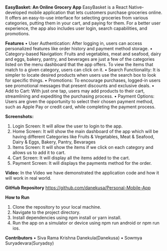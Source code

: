 **EasyBasket: An Online Grocery App**
EasyBasket is a React Native-developed mobile application that lets customers purchase groceries online. It offers an easy-to-use interface for selecting groceries from various categories, putting them in your cart, and paying for them. For a better user experience, the app also includes user login, search capabilities, and promotions.

**Features**
•	User Authentication: After logging in, users can access personalized features like order history and payment method storage. 
•	Category-based Navigation: Fruits and vegetables, meat and seafood, dairy and eggs, bakery, pantry, and beverages are just a few of the categories listed on the menu dashboard that the app offers. To view the items that match to a given category, users can click on it. 
•	Search Functionality: It is simpler to locate desired products when users use the search box to look for specific things. 
•	Promotions: To encourage purchases, logged-in users see promotional messages that present discounts and exclusive deals. 
•	Add to Cart: With just one tap, users may add products to their cart, streamlining and expediting the purchasing process. 
•	Payment Options: Users are given the opportunity to select their chosen payment method, such as Apple Pay or credit card, while completing the payment process.

**Screenshots:**
1. Login Screen: It will allow the user to login to the app.
2. Home Screen: It will show the main dashboard of the app which will be having different Categories like Fruits & Vegetables, Meat & Seafood, Dairy & Eggs, Bakery, Pantry, Bevarages
3. Items Screen: It will show the items if we click on each category and allows us to add it to cart.
4. Cart Screen: It will display all the items added to the cart.
5. Payment Screen: It will displays the payments method for the order.

**Video:**
In the Video we have demonstrated the application code and how it will work in real world.
   
**GitHub Repository**
https://github.com/danekusa/Personal-Mobile-App

**How to Run**
1.	Clone the repository to your local machine.
2.	Navigate to the project directory.
3.	Install dependencies using npm install or yarn install.
4.	Run the app on a simulator or device using npm run android or npm run ios.
   
**Contributors**
•	Siva Rama Krishna Danekula(Danekusa)
•	Sowmya Suryadevara(Suryadsy)
